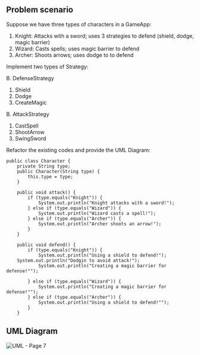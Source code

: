 ## Problem scenario
Suppose we have three types of characters in a GameApp:

1. Knight: Attacks with a sword; uses 3 strategies to defend (shield, dodge, magic barrier)
2. Wizard: Casts spells; uses magic barrier to defend
3. Archer: Shoots arrows; uses dodge to to defend

Implement two types of Strategy:

B. DefenseStrategy
1. Shield
2. Dodge
3. CreateMagic

B.  AttackStrategy
1.  CastSpell
2.  ShootArrow
3.  SwingSword  

Refactor the existing codes and provide the UML Diagram:

```
public class Character {
    private String type;
    public Character(String type) {
        this.type = type;
    }

    public void attack() {
        if (type.equals("Knight")) {
            System.out.println("Knight attacks with a sword!");
        } else if (type.equals("Wizard")) {
            System.out.println("Wizard casts a spell!");
        } else if (type.equals("Archer")) {
            System.out.println("Archer shoots an arrow!");
        }
    }

    public void defend() {
        if (type.equals("Knight")) {
            System.out.println("Using a shield to defend!");
	System.out.println("Dodgin to avoid attack!");
            System.out.println("Creating a magic barrier for defense!"");		

        } else if (type.equals("Wizard")) {
            System.out.println("Creating a magic barrier for defense!"");
        } else if (type.equals("Archer")) {
            System.out.println("Using a shield to defend!"");
        }
    }
```
## UML Diagram
![UML - Page 7](https://github.com/NEU-MaureenMae/strategyPattern/assets/142388792/46cecf59-6036-4a57-82d5-4a97aa27284b)
